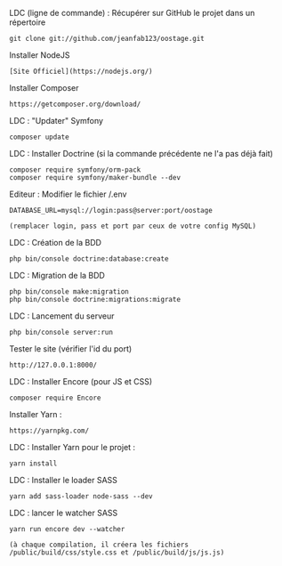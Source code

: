 LDC (ligne de commande) : Récupérer sur GitHub le projet dans un répertoire

    git clone git://github.com/jeanfab123/oostage.git

Installer NodeJS

    [Site Officiel](https://nodejs.org/)

Installer Composer

    https://getcomposer.org/download/

LDC : "Updater" Symfony

    composer update

LDC : Installer Doctrine (si la commande précédente ne l'a pas déjà fait)

    composer require symfony/orm-pack
    composer require symfony/maker-bundle --dev

Editeur : Modifier le fichier /.env

    DATABASE_URL=mysql://login:pass@server:port/oostage

    (remplacer login, pass et port par ceux de votre config MySQL)

LDC : Création de la BDD

    php bin/console doctrine:database:create

LDC : Migration de la BDD

    php bin/console make:migration
    php bin/console doctrine:migrations:migrate

LDC : Lancement du serveur

    php bin/console server:run

Tester le site (vérifier l'id du port)

    http://127.0.0.1:8000/

LDC : Installer Encore (pour JS et CSS)

    composer require Encore

Installer Yarn :

    https://yarnpkg.com/

LDC : Installer Yarn pour le projet :

    yarn install

LDC : Installer le loader SASS

    yarn add sass-loader node-sass --dev

LDC : lancer le watcher SASS

    yarn run encore dev --watcher

    (à chaque compilation, il créera les fichiers /public/build/css/style.css et /public/build/js/js.js)

